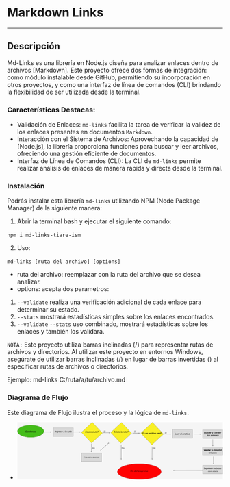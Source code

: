 # Markdown Links

---

## Descripción

Md-Links es una librería en Node.js diseña para analizar enlaces dentro de archivos [Markdown].
Este proyecto ofrece dos formas de integración: como módulo instalable desde GitHub, permitiendo su incorporación en otros proyectos, y como una interfaz de línea de comandos (CLI) brindando la flexibilidad de ser utilizada desde la terminal.

### Características Destacas:

- Validación de Enlaces: `md-links` facilita la tarea de verificar la validez de los enlaces presentes en documentos `Markdown`.
- Interacción con el Sistema de Archivos: Aprovechando la capacidad de [Node.js], la librería proporciona funciones para buscar y leer archivos, ofreciendo una gestión eficiente de documentos.
- Interfaz de Línea de Comandos (CLI): La CLI de `md-links` permite realizar análisis de enlaces de manera rápida y directa desde la terminal.

### Instalación

Podrás instalar esta librería `md-links` utilizando NPM (Node Package Manager) de la siguiente manera:

1. Abrir la terminal bash y ejecutar el siguiente comando:

`npm i md-links-tiare-ism`

2. Uso:

`md-links [ruta del archivo] [options]`

- ruta del archivo: reemplazar con la ruta del archivo que se desea analizar.
- options: acepta dos parametros:

1. `--validate` realiza una verificación adicional de cada enlace para determinar su estado.
2. `--stats` mostrará estadísticas simples sobre los enlaces encontrados.
3. `--validate` `--stats` uso combinado, mostrará estadísticas sobre los enlaces y también los validará.

`NOTA:` Este proyecto utiliza barras inclinadas (/) para representar rutas de archivos y directorios. Al utilizar este proyecto en entornos Windows, asegúrate de utilizar barras inclinadas (/) en lugar de barras invertidas (\) al especificar rutas de archivos o directorios.

Ejemplo: md-links C:/ruta/a/tu/archivo.md

### Diagrama de Flujo

Este diagrama de Flujo ilustra el proceso y la lógica de `md-links`.

- ![Diagrama](src/Imagen/Diagramadeflujo.png)
